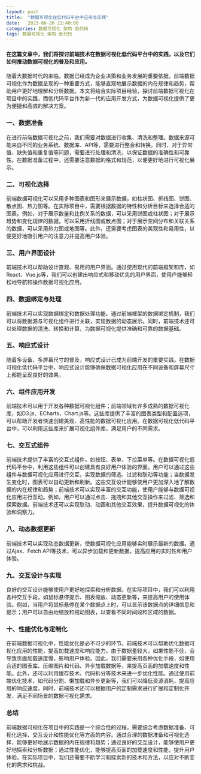 ```yaml
---
layout: post
title:  "数据可视化在低代码平台中应用与实践"
date:   2023-06-20 21:40:00
categories: 数据可视化 架构 低代码
tags: 数据可视化 架构 低代码
---
```

#### 在这篇文章中，我们将探讨前端技术在数据可视化低代码平台中的实践，以及它们如何推动数据可视化的普及和应用。

随着大数据时代的来临，数据已经成为企业决策和业务发展的重要依据。前端数据可视化作为数据呈现的一种重要方式，能够直观地展示数据的内在规律和趋势，帮助用户更好地理解和分析数据。本文将结合实际项目经验，探讨前端数据可视化在项目中的实践，而低代码平台作为新一代的应用开发方式，为数据可视化提供了更为便捷和高效的解决方案。

### 一、数据准备

在进行前端数据可视化之前，我们需要对数据进行收集、清洗和整理。数据来源可能来自不同的业务系统、数据库、API等，需要进行整合和转换。同时，对于异常值、缺失值和重复值等问题，需要进行处理和清洗，以保证数据的准确性和可靠性。在数据准备过程中，还需要注意数据的格式和规范，以便更好地进行可视化展示。

### 二、可视化选择

前端数据可视化可以采用多种图表和图形来展示数据，如柱状图、折线图、饼图、散点图、热力图等。在实际项目中，需要根据数据的特性和分析目标来选择合适的图表。例如，对于展示数量和比例关系的数据，可以采用饼图或柱状图；对于展示趋势和变化规律的数据，可以采用折线图或散点图；对于展示空间分布和关联关系的数据，可以采用热力图或地图等。此外，还需要考虑图表的美观性和易用性，以便更好地吸引用户的注意力并提高用户体验。

### 三、用户界面设计

前端技术可以帮助设计直观、易用的用户界面。通过使用现代的前端框架和库，如React、Vue.js等，我们可以创建出响应式和移动优先的用户界面，使用户能够轻松地导航和操作数据可视化应用。

### 四、数据绑定与处理

前端技术可以实现数据绑定和数据处理功能。通过前端框架的数据绑定机制，我们可以将数据源与可视化组件进行关联，实现数据的动态展示。同时，前端技术还可以处理数据的清洗、转换和计算，为数据可视化提供准确和可靠的数据基础。

### 五、响应式设计
随着多设备、多屏幕尺寸的普及，响应式设计已成为前端开发的重要实践。在数据可视化低代码平台中，响应式设计能够确保数据可视化应用在不同设备和屏幕尺寸上都能呈现良好的效果。

### 六、组件应用开发
前端技术可以用于开发各种数据可视化组件；前端领域有许多成熟的数据可视化库，如D3.js、ECharts、Chart.js等。这些库提供了丰富的图表类型和配置选项，可以帮助开发者快速创建美观、高性能的数据可视化应用。在数据可视化低代码平台中，可以利用这些库来扩展可视化组件库，满足用户的不同需求。

### 七、交互式组件
前端技术提供了丰富的交互式组件，如按钮、表单、下拉菜单等。在数据可视化低代码平台中，利用这些组件可以创建具有良好用户体验的界面。用户可以通过这些组件与数据可视化应用进行交互，实现数据的筛选、过滤和联动等功能；当数据发生变化时，图表可以自动更新和刷新。这些交互设计能够使用户更加深入地了解数据的内在规律和趋势；前端技术可以实现丰富的交互功能，使用户能够与数据可视化应用进行互动。例如，用户可以通过点击、拖拽和其他交互操作来过滤、筛选和探索数据。前端技术还可以实现联动、动画和其他交互效果，提升数据可视化的体验和洞察力。

### 八、动态数据更新
前端技术可以实现动态数据更新，使数据可视化应用能够实时展示最新的数据。通过Ajax、Fetch API等技术，可以异步加载和更新数据，提高应用的实时性和用户体验。

### 九、交互设计与实现
良好的交互设计能够使用户更好地探索和分析数据。在实际项目中，我们可以利用各种交互手段，如鼠标悬停提示、图表缩放、动态更新等，来提高用户的使用体验。例如，当用户将鼠标悬停在某个数据点上时，可以显示该数据点的详细信息和提示；用户可以自由地缩放和拖动图表，以查看不同时间段和区域的数据。

### 十、性能优化与定制化

在前端数据可视化中，性能优化是必不可少的环节。前端技术可以帮助优化数据可视化应用的性能，提高加载速度和响应能力。由于数据量较大，如果性能不佳，会导致页面加载速度慢，影响用户体验。因此，我们需要采用各种优化手段，如使用合适的图表库、压缩图片和代码、异步加载数据等，来提高页面的加载速度和性能。此外，还可以利用缓存技术、代码拆分等技术来进一步优化性能。通过使用前端优化技术，如代码分割、懒加载和异步更新等，我们可以降低资源消耗，提高应用的响应速度。同时，前端技术还可以根据用户的定制需求进行扩展和定制化开发，满足不同场景的数据可视化需求。

### 总结

前端数据可视化在项目中的实践是一个综合性的过程，需要综合考虑数据准备、可视化选择、交互设计和性能优化等方面的内容。通过合理的数据准备和可视化选择，能够更好地展示数据的内在规律和趋势；通过良好的交互设计，能够使用户更好地探索和分析数据；通过性能优化，能够提高页面的加载速度和性能，提升用户体验。在实际项目中，我们还需要不断学习和探索新的技术和方法，以应对不断变化的需求和挑战。
